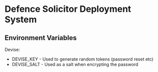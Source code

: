 # Defence Solicitor Deployment System

## Environment Variables
Devise:

* DEVISE_KEY - Used to generate random tokens (password reset etc)
* DEVISE_SALT - Used as a salt when encrypting the password
